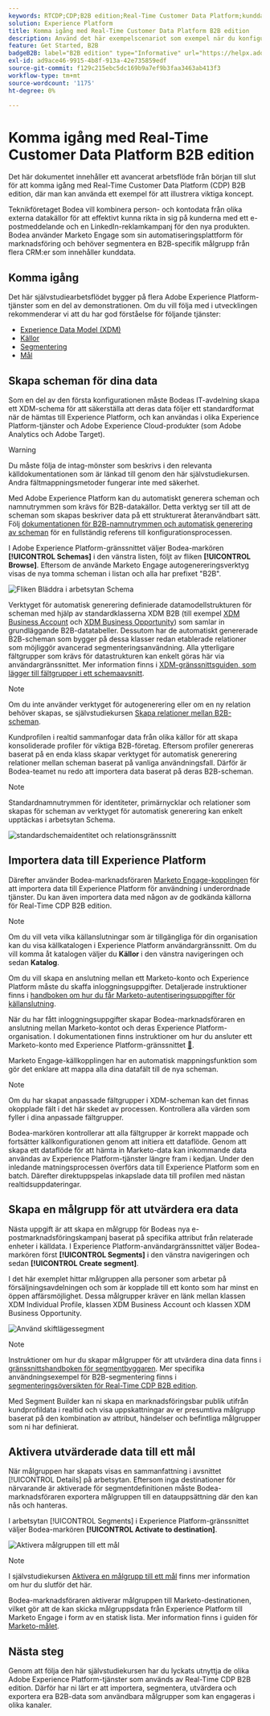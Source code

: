 ```yaml
---
keywords: RTCDP;CDP;B2B edition;Real-Time Customer Data Platform;kunddataplattform i realtid;cdp i realtid;b2b;cdp
solution: Experience Platform
title: Komma igång med Real-Time Customer Data Platform B2B edition
description: Använd det här exempelscenariot som exempel när du konfigurerar din implementering av Adobe Real-Time Customer Data Platform B2B edition.
feature: Get Started, B2B
badgeB2B: label="B2B edition" type="Informative" url="https://helpx.adobe.com/legal/product-descriptions/real-time-customer-data-platform-b2b-edition-prime-and-ultimate-packages.html newtab=true"
exl-id: ad9ace46-9915-4b8f-913a-42e735859edf
source-git-commit: f129c215ebc5dc169b9a7ef9b3faa3463ab413f3
workflow-type: tm+mt
source-wordcount: '1175'
ht-degree: 0%

---
```


# Komma igång med Real-Time Customer Data Platform B2B edition

Det här dokumentet innehåller ett avancerat arbetsflöde från början till slut för att komma igång med Real-Time Customer Data Platform (CDP) B2B edition, där man kan använda ett exempel för att illustrera viktiga koncept.

Teknikföretaget Bodea vill kombinera person- och kontodata från olika externa datakällor för att effektivt kunna rikta in sig på kunderna med ett e-postmeddelande och en LinkedIn-reklamkampanj för den nya produkten. Bodea använder Marketo Engage som sin automatiseringsplattform för marknadsföring och behöver segmentera en B2B-specifik målgrupp från flera CRM:er som innehåller kunddata.

## Komma igång

Det här självstudiearbetsflödet bygger på flera Adobe Experience Platform-tjänster som en del av demonstrationen. Om du vill följa med i utvecklingen rekommenderar vi att du har god förståelse för följande tjänster:

- [Experience Data Model (XDM)](../xdm/home.md)
- [Källor](../sources/home.md)
- [Segmentering](../segmentation/home.md)
- [Mål](../destinations/home.md)

## Skapa scheman för dina data

Som en del av den första konfigurationen måste Bodeas IT-avdelning skapa ett XDM-schema för att säkerställa att deras data följer ett standardformat när de hämtas till Experience Platform, och kan användas i olika Experience Platform-tjänster och Adobe Experience Cloud-produkter (som Adobe Analytics och Adobe Target).

>[!WARNING]
>
>Du måste följa de intag-mönster som beskrivs i den relevanta källdokumentationen som är länkad till genom den här självstudiekursen. Andra fältmappningsmetoder fungerar inte med säkerhet.

Med Adobe Experience Platform kan du automatiskt generera scheman och namnutrymmen som krävs för B2B-datakällor. Detta verktyg ser till att de scheman som skapas beskriver data på ett strukturerat återanvändbart sätt. Följ [dokumentationen för B2B-namnutrymmen och automatisk generering av scheman](../sources/connectors/adobe-applications/marketo/marketo-namespaces.md) för en fullständig referens till konfigurationsprocessen.

I Adobe Experience Platform-gränssnittet väljer Bodea-markören **[!UICONTROL Schemas]** i den vänstra listen, följt av fliken **[!UICONTROL Browse]**. Eftersom de använde Marketo Engage autogenereringsverktyg visas de nya tomma scheman i listan och alla har prefixet &quot;B2B&quot;.

![Fliken Bläddra i arbetsytan Schema](./assets/b2b-tutorial/empty-b2b-schemas.png)

Verktyget för automatisk generering definierade datamodellstrukturen för scheman med hjälp av standardklasserna XDM B2B (till exempel [XDM Business Account](../xdm/classes/b2b/business-account.md) och [XDM Business Opportunity](../xdm/classes/b2b/business-opportunity.md)) som samlar in grundläggande B2B-datatabeller. Dessutom har de automatiskt genererade B2B-scheman som bygger på dessa klasser redan etablerade relationer som möjliggör avancerad segmenteringsanvändning. Alla ytterligare fältgrupper som krävs för datastrukturen kan enkelt göras här via användargränssnittet. Mer information finns i [XDM-gränssnittsguiden, som lägger till fältgrupper i ett schemaavsnitt](../xdm/ui/resources/schemas.md#add-field-groups).

>[!NOTE]
> 
>Om du inte använder verktyget för autogenerering eller om en ny relation behöver skapas, se självstudiekursen [Skapa relationer mellan B2B-scheman](../xdm/tutorials/relationship-b2b.md).

Kundprofilen i realtid sammanfogar data från olika källor för att skapa konsoliderade profiler för viktiga B2B-företag. Eftersom profiler genereras baserat på en enda klass skapar verktyget för automatisk generering relationer mellan scheman baserat på vanliga användningsfall. Därför är Bodea-teamet nu redo att importera data baserat på deras B2B-scheman.

>[!NOTE]
> 
>Standardnamnutrymmen för identiteter, primärnycklar och relationer som skapas för scheman av verktyget för automatisk generering kan enkelt upptäckas i arbetsytan Schema.
>
>![standardschemaidentitet och relationsgränssnitt](./assets/b2b-tutorial/schema-identity-relationship.png)

## Importera data till Experience Platform

Därefter använder Bodea-marknadsföraren [Marketo Engage-kopplingen](../sources/connectors/adobe-applications/marketo/marketo.md) för att importera data till Experience Platform för användning i underordnade tjänster. Du kan även importera data med någon av de godkända källorna för Real-Time CDP B2B edition.

>[!NOTE]
> 
>Om du vill veta vilka källanslutningar som är tillgängliga för din organisation kan du visa källkatalogen i Experience Platform användargränssnitt. Om du vill komma åt katalogen väljer du **Källor** i den vänstra navigeringen och sedan **Katalog**.

Om du vill skapa en anslutning mellan ett Marketo-konto och Experience Platform måste du skaffa inloggningsuppgifter. Detaljerade instruktioner finns i [handboken om hur du får Marketo-autentiseringsuppgifter för källanslutning](../sources/connectors/adobe-applications/marketo/marketo-auth.md).

När du har fått inloggningsuppgifter skapar Bodea-marknadsföraren en anslutning mellan Marketo-kontot och deras Experience Platform-organisation. I dokumentationen finns instruktioner om hur du ansluter ett Marketo-konto med Experience Platform-gränssnittet [&#128279;](../sources/tutorials/ui/create/adobe-applications/marketo.md).

Marketo Engage-källkopplingen har en automatisk mappningsfunktion som gör det enklare att mappa alla dina datafält till de nya scheman.

>[!NOTE]
> 
>Om du har skapat anpassade fältgrupper i XDM-scheman kan det finnas okopplade fält i det här skedet av processen. Kontrollera alla värden som fyller i dina anpassade fältgrupper.

Bodea-markören kontrollerar att alla fältgrupper är korrekt mappade och fortsätter källkonfigurationen genom att initiera ett dataflöde. Genom att skapa ett dataflöde för att hämta in Marketo-data kan inkommande data användas av Experience Platform-tjänster längre fram i kedjan. Under den inledande matningsprocessen överförs data till Experience Platform som en batch. Därefter direktuppspelas inkapslade data till profilen med nästan realtidsuppdateringar.

## Skapa en målgrupp för att utvärdera era data

Nästa uppgift är att skapa en målgrupp för Bodeas nya e-postmarknadsföringskampanj baserat på specifika attribut från relaterade enheter i källdata. I Experience Platform-användargränssnittet väljer Bodea-markören först **[!UICONTROL Segments]** i den vänstra navigeringen och sedan **[!UICONTROL Create segment]**.

I det här exemplet hittar målgruppen alla personer som arbetar på försäljningsavdelningen och som är kopplade till ett konto som har minst en öppen affärsmöjlighet. Dessa målgrupper kräver en länk mellan klassen XDM Individual Profile, klassen XDM Business Account och klassen XDM Business Opportunity.

![Använd skiftlägessegment](./assets/b2b-tutorial/use-case-segment.png)

>[!NOTE]
> 
>Instruktioner om hur du skapar målgrupper för att utvärdera dina data finns i [gränssnittshandboken för segmentbyggaren](../segmentation/ui/segment-builder.md). Mer specifika användningsexempel för B2B-segmentering finns i [segmenteringsöversikten för Real-Time CDP B2B edition](./segmentation/b2b.md).

Med Segment Builder kan ni skapa en marknadsföringsbar publik utifrån kundprofildata i realtid och visa uppskattningar av er presumtiva målgrupp baserat på den kombination av attribut, händelser och befintliga målgrupper som ni har definierat.

## Aktivera utvärderade data till ett mål

När målgruppen har skapats visas en sammanfattning i avsnittet [!UICONTROL Details] på arbetsytan. Eftersom inga destinationer för närvarande är aktiverade för segmentdefinitionen måste Bodea-marknadsföraren exportera målgruppen till en datauppsättning där den kan nås och hanteras.

I arbetsytan [!UICONTROL Segments] i Experience Platform-gränssnittet väljer Bodea-markören **[!UICONTROL Activate to destination]**.

![Aktivera målgruppen till ett mål](./assets/b2b-tutorial/activate-to-destination.png)

>[!NOTE]
> 
>I självstudiekursen [Aktivera en målgrupp till ett mål](https://experienceleague.adobe.com/docs/marketo/using/product-docs/core-marketo-concepts/smart-lists-and-static-lists/static-lists/push-an-adobe-experience-cloud-segment-to-a-marketo-static-list.html) finns mer information om hur du slutför det här.

Bodea-marknadsföraren aktiverar målgruppen till Marketo-destinationen, vilket gör att de kan skicka målgruppsdata från Experience Platform till Marketo Engage i form av en statisk lista. Mer information finns i guiden för [Marketo-målet](https://experienceleague.adobe.com/docs/experience-platform/destinations/catalog/adobe/marketo-engage.html).

## Nästa steg

Genom att följa den här självstudiekursen har du lyckats utnyttja de olika Adobe Experience Platform-tjänster som används av Real-Time CDP B2B edition. Därför har ni lärt er att importera, segmentera, utvärdera och exportera era B2B-data som användbara målgrupper som kan engageras i olika kanaler.
